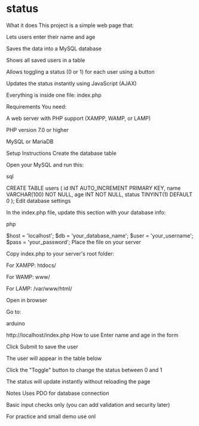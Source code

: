# status
What it does
This project is a simple web page that:

Lets users enter their name and age

Saves the data into a MySQL database

Shows all saved users in a table

Allows toggling a status (0 or 1) for each user using a button

Updates the status instantly using JavaScript (AJAX)

Everything is inside one file: index.php

Requirements
You need:

A web server with PHP support (XAMPP, WAMP, or LAMP)

PHP version 7.0 or higher

MySQL or MariaDB

Setup Instructions
Create the database table

Open your MySQL and run this:

sql

CREATE TABLE users (
    id INT AUTO_INCREMENT PRIMARY KEY,
    name VARCHAR(100) NOT NULL,
    age INT NOT NULL,
    status TINYINT(1) DEFAULT 0
);
Edit database settings

In the index.php file, update this section with your database info:

php

$host = 'localhost';
$db   = 'your_database_name';
$user = 'your_username';
$pass = 'your_password';
Place the file on your server

Copy index.php to your server's root folder:

For XAMPP: htdocs/

For WAMP: www/

For LAMP: /var/www/html/

Open in browser

Go to:

arduino


http://localhost/index.php
How to use
Enter name and age in the form

Click Submit to save the user

The user will appear in the table below

Click the "Toggle" button to change the status between 0 and 1

The status will update instantly without reloading the page

Notes
Uses PDO for database connection

Basic input checks only (you can add validation and security later)

For practice and small demo use onl

